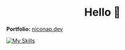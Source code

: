 <h1 align="center">Hello 👋</h1>

**Portfolio:** [niconap.dev](https://niconap.dev/)

[![My Skills](https://skillicons.dev/icons?i=js,html,css,sass,vscode,react,git,nodejs,c,pug)](https://skillicons.dev)
